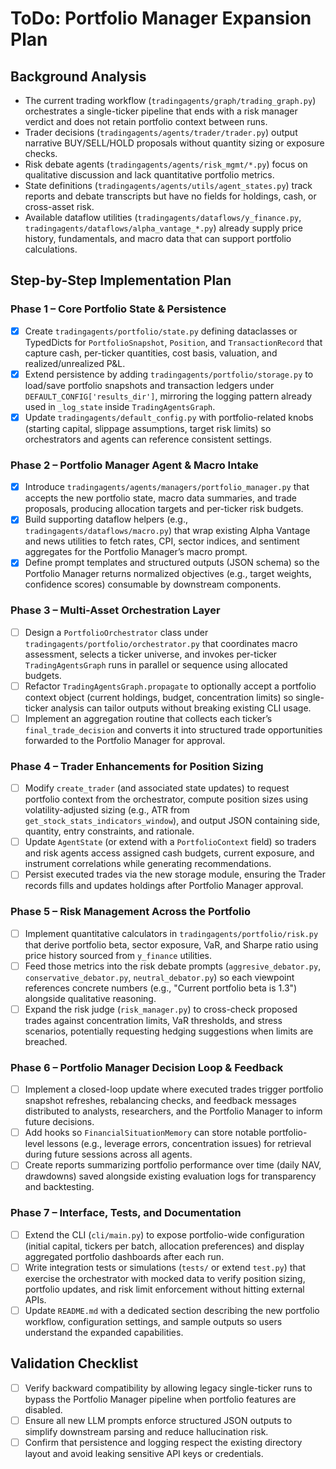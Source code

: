 # ToDo: Portfolio Manager Expansion Plan

## Background Analysis
- The current trading workflow (`tradingagents/graph/trading_graph.py`) orchestrates a single-ticker pipeline that ends with a risk manager verdict and does not retain portfolio context between runs.
- Trader decisions (`tradingagents/agents/trader/trader.py`) output narrative BUY/SELL/HOLD proposals without quantity sizing or exposure checks.
- Risk debate agents (`tradingagents/agents/risk_mgmt/*.py`) focus on qualitative discussion and lack quantitative portfolio metrics.
- State definitions (`tradingagents/agents/utils/agent_states.py`) track reports and debate transcripts but have no fields for holdings, cash, or cross-asset risk.
- Available dataflow utilities (`tradingagents/dataflows/y_finance.py`, `tradingagents/dataflows/alpha_vantage_*.py`) already supply price history, fundamentals, and macro data that can support portfolio calculations.

## Step-by-Step Implementation Plan

### Phase 1 – Core Portfolio State & Persistence
- [x] Create `tradingagents/portfolio/state.py` defining dataclasses or TypedDicts for `PortfolioSnapshot`, `Position`, and `TransactionRecord` that capture cash, per-ticker quantities, cost basis, valuation, and realized/unrealized P&L.
- [x] Extend persistence by adding `tradingagents/portfolio/storage.py` to load/save portfolio snapshots and transaction ledgers under `DEFAULT_CONFIG['results_dir']`, mirroring the logging pattern already used in `_log_state` inside `TradingAgentsGraph`.
- [x] Update `tradingagents/default_config.py` with portfolio-related knobs (starting capital, slippage assumptions, target risk limits) so orchestrators and agents can reference consistent settings.

### Phase 2 – Portfolio Manager Agent & Macro Intake
- [x] Introduce `tradingagents/agents/managers/portfolio_manager.py` that accepts the new portfolio state, macro data summaries, and trade proposals, producing allocation targets and per-ticker risk budgets.
- [x] Build supporting dataflow helpers (e.g., `tradingagents/dataflows/macro.py`) that wrap existing Alpha Vantage and news utilities to fetch rates, CPI, sector indices, and sentiment aggregates for the Portfolio Manager’s macro prompt.
- [x] Define prompt templates and structured outputs (JSON schema) so the Portfolio Manager returns normalized objectives (e.g., target weights, confidence scores) consumable by downstream components.

### Phase 3 – Multi-Asset Orchestration Layer
- [ ] Design a `PortfolioOrchestrator` class under `tradingagents/portfolio/orchestrator.py` that coordinates macro assessment,
      selects a ticker universe, and invokes per-ticker `TradingAgentsGraph` runs in parallel or sequence using allocated budgets.
- [ ] Refactor `TradingAgentsGraph.propagate` to optionally accept a portfolio context object (current holdings, budget, concentration limits) so single-ticker analysis can tailor outputs without breaking existing CLI usage.
- [ ] Implement an aggregation routine that collects each ticker’s `final_trade_decision` and converts it into structured trade opportunities forwarded to the Portfolio Manager for approval.

### Phase 4 – Trader Enhancements for Position Sizing
- [ ] Modify `create_trader` (and associated state updates) to request portfolio context from the orchestrator, compute position sizes using volatility-adjusted sizing (e.g., ATR from `get_stock_stats_indicators_window`), and output JSON containing side, quantity, entry constraints, and rationale.
- [ ] Update `AgentState` (or extend with a `PortfolioContext` field) so traders and risk agents access assigned cash budgets, current exposure, and instrument correlations while generating recommendations.
- [ ] Persist executed trades via the new storage module, ensuring the Trader records fills and updates holdings after Portfolio Manager approval.

### Phase 5 – Risk Management Across the Portfolio
- [ ] Implement quantitative calculators in `tradingagents/portfolio/risk.py` that derive portfolio beta, sector exposure, VaR, and Sharpe ratio using price history sourced from `y_finance` utilities.
- [ ] Feed those metrics into the risk debate prompts (`aggresive_debator.py`, `conservative_debator.py`, `neutral_debator.py`) so each viewpoint references concrete numbers (e.g., "Current portfolio beta is 1.3") alongside qualitative reasoning.
- [ ] Expand the risk judge (`risk_manager.py`) to cross-check proposed trades against concentration limits, VaR thresholds, and stress scenarios, potentially requesting hedging suggestions when limits are breached.

### Phase 6 – Portfolio Manager Decision Loop & Feedback
- [ ] Implement a closed-loop update where executed trades trigger portfolio snapshot refreshes, rebalancing checks, and feedback messages distributed to analysts, researchers, and the Portfolio Manager to inform future decisions.
- [ ] Add hooks so `FinancialSituationMemory` can store notable portfolio-level lessons (e.g., leverage errors, concentration issues) for retrieval during future sessions across all agents.
- [ ] Create reports summarizing portfolio performance over time (daily NAV, drawdowns) saved alongside existing evaluation logs for transparency and backtesting.

### Phase 7 – Interface, Tests, and Documentation
- [ ] Extend the CLI (`cli/main.py`) to expose portfolio-wide configuration (initial capital, tickers per batch, allocation preferences) and display aggregated portfolio dashboards after each run.
- [ ] Write integration tests or simulations (`tests/` or extend `test.py`) that exercise the orchestrator with mocked data to verify position sizing, portfolio updates, and risk limit enforcement without hitting external APIs.
- [ ] Update `README.md` with a dedicated section describing the new portfolio workflow, configuration settings, and sample outputs so users understand the expanded capabilities.

## Validation Checklist
- [ ] Verify backward compatibility by allowing legacy single-ticker runs to bypass the Portfolio Manager pipeline when portfolio features are disabled.
- [ ] Ensure all new LLM prompts enforce structured JSON outputs to simplify downstream parsing and reduce hallucination risk.
- [ ] Confirm that persistence and logging respect the existing directory layout and avoid leaking sensitive API keys or credentials.
